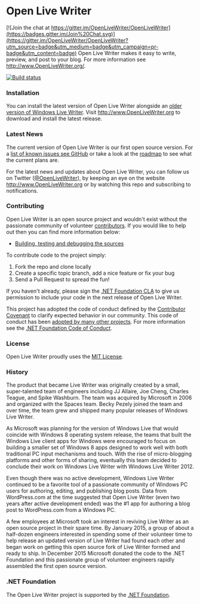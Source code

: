# Open Live Writer

[![Join the chat at https://gitter.im/OpenLiveWriter/OpenLiveWriter](https://badges.gitter.im/Join%20Chat.svg)](https://gitter.im/OpenLiveWriter/OpenLiveWriter?utm_source=badge&utm_medium=badge&utm_campaign=pr-badge&utm_content=badge)
Open Live Writer makes it easy to write, preview, and post to your blog.
For more information see http://www.OpenLiveWriter.org/.

[![Build status](https://ci.appveyor.com/api/projects/status/2a74qa64fomgrjb3?svg=true)](https://ci.appveyor.com/project/ScottHanselman/openlivewriter)

### Installation
You can install the latest version of Open Live Writer alongside an [older version of Windows Live Writer](http://windows.microsoft.com/en-us/windows-live/essentials). Visit
http://www.OpenLiveWriter.org to download and install the latest release.

### Latest News
The current version of Open Live Writer is our first open source version.
For a [list of known issues see GitHub](https://github.com/OpenLiveWriter/OpenLiveWriter/issues) or take a
look at the [roadmap](roadmap.md) to see what the current plans are.

For the latest news and updates about Open Live Writer, you can follow us on Twitter 
([@OpenLiveWriter](https://twitter.com/OpenLiveWriter)), by keeping an eye on the website
 http://www.OpenLiveWriter.org or by watching this repo and subscribing to notifications.

### Contributing
Open Live Writer is an open source project and wouldn't exist without the passionate community of volunteer
[contributors](https://github.com/OpenLiveWriter/OpenLiveWriter/graphs/contributors).
If you would like to help out then you can find more information below:

* [Building, testing and debugging the sources](https://github.com/OpenLiveWriter/OpenLiveWriter/wiki/Building,-Testing,-and-Debugging)

To contribute code to the project simply:
  1. Fork the repo and clone locally
  2. Create a specific topic branch, add a nice feature or fix your bug
  3. Send a Pull Request to spread the fun!

If you haven't already, please sign the [.NET Foundation CLA](http://cla2.dotnetfoundation.org) to give us 
permission to include your code in the next release of Open Live Writer.

This project has adopted the code of conduct defined by the [Contributor Covenant](http://contributor-covenant.org/)
to clarify expected behavior in our community. This code of conduct has been 
[adopted by many other projects](http://contributor-covenant.org/adopters/).
For more information see the [.NET Foundation Code of Conduct](http://www.dotnetfoundation.org/code-of-conduct).

### License
Open Live Writer proudly uses the [MIT License](license.txt).

### History
The product that became Live Writer was originally created by a small, super-talented team of engineers including 
JJ Allaire, Joe Cheng, Charles Teague, and Spike Washburn. The team was acquired by Microsoft 
in 2006 and organized with the Spaces team. Becky Pezely joined the team and over time, the team grew and shipped
many popular releases of Windows Live Writer.

As Microsoft was planning for the version of Windows Live that would coincide with Windows 8 operating system
release, the teams that built the Windows Live client apps for Windows were encouraged to focus on building a 
smaller set of Windows 8 apps designed to work well with both traditional PC input mechanisms and touch. 
With the rise of micro-blogging platforms and other forms of sharing, eventually this team decided to conclude
their work on Windows Live Writer with Windows Live Writer 2012.

Even though there was no active development, Windows Live Writer continued to be a favorite tool of a passionate
community of Windows PC users for authoring, editing, and publishing blog posts. Data from WordPress.com at the 
time suggested that Open Live Writer (even two years after active development ended) was the #1 app for authoring
a blog post to WordPress.com from a Windows PC. 

A few employees at Microsoft took an interest in reviving Live Writer as an open source project in their
spare time.  By January 2015, a group of about a half-dozen engineers interested in spending some of their
volunteer time to help release an updated version of Live Writer had found each other and began work on getting
this open source fork of Live Writer formed and ready to ship. In December 2015 Microsoft donated the code
to the .NET Foundation and this passionate group of volunteer engineers rapidly assembled the first open source
version.

### .NET Foundation

The Open Live Writer project is supported by the [.NET Foundation](http://www.dotnetfoundation.org).
